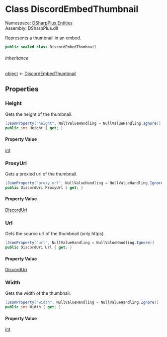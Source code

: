 # Class DiscordEmbedThumbnail

Namespace: [DSharpPlus.Entities](DSharpPlus.Entities.md)  
Assembly: DSharpPlus.dll

Represents a thumbnail in an embed.

```csharp
public sealed class DiscordEmbedThumbnail
```

###### Inheritance

[object](https://learn.microsoft.com/dotnet/api/system.object) ← 
[DiscordEmbedThumbnail](DSharpPlus.Entities.DiscordEmbedThumbnail.md)

## Properties

### <a id="DSharpPlus_Entities_DiscordEmbedThumbnail_Height"></a>Height

Gets the height of the thumbnail.

```csharp
[JsonProperty("height", NullValueHandling = NullValueHandling.Ignore)]
public int Height { get; }
```

#### Property Value

[int](https://learn.microsoft.com/dotnet/api/system.int32)

### <a id="DSharpPlus_Entities_DiscordEmbedThumbnail_ProxyUrl"></a>ProxyUrl

Gets a proxied url of the thumbnail.

```csharp
[JsonProperty("proxy_url", NullValueHandling = NullValueHandling.Ignore)]
public DiscordUri ProxyUrl { get; }
```

#### Property Value

[DiscordUri](DSharpPlus.Net.DiscordUri.md)

### <a id="DSharpPlus_Entities_DiscordEmbedThumbnail_Url"></a>Url

Gets the source url of the thumbnail (only https).

```csharp
[JsonProperty("url", NullValueHandling = NullValueHandling.Ignore)]
public DiscordUri Url { get; }
```

#### Property Value

[DiscordUri](DSharpPlus.Net.DiscordUri.md)

### <a id="DSharpPlus_Entities_DiscordEmbedThumbnail_Width"></a>Width

Gets the width of the thumbnail.

```csharp
[JsonProperty("width", NullValueHandling = NullValueHandling.Ignore)]
public int Width { get; }
```

#### Property Value

[int](https://learn.microsoft.com/dotnet/api/system.int32)

